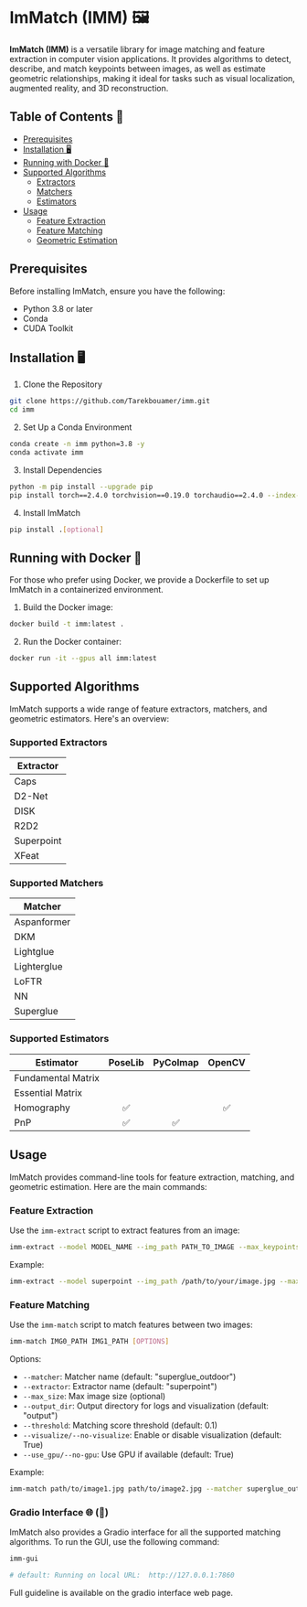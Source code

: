 # ImMatch (IMM) 🖼️

**ImMatch (IMM)** is a versatile library for image matching and feature extraction in computer vision applications. It provides algorithms to detect, describe, and match keypoints between images, as well as estimate geometric relationships, making it ideal for tasks such as visual localization, augmented reality, and 3D reconstruction.

## Table of Contents 📑

- [Prerequisites](#prerequisites)
- [Installation 🖥️](#installation-)
- [Running with Docker 🐳](#running-with-docker-)
- [Supported Algorithms](#supported-algorithms)
  - [Extractors](#supported-extractors)
  - [Matchers](#supported-matchers)
  - [Estimators](#supported-estimators)
- [Usage](#usage)
  - [Feature Extraction](#feature-extraction)
  - [Feature Matching](#feature-matching)
  - [Geometric Estimation](#geometric-estimation)
<!-- - [Additional Information](#additional-information)
- [Acknowledgements](#acknowledgements)
- [License](#license) -->

## Prerequisites

Before installing ImMatch, ensure you have the following:

- Python 3.8 or later
- Conda
- CUDA Toolkit

## Installation 🖥️

1. Clone the Repository

```bash
git clone https://github.com/Tarekbouamer/imm.git
cd imm
```

2. Set Up a Conda Environment

```bash
conda create -n imm python=3.8 -y
conda activate imm
```

3. Install Dependencies

```bash
python -m pip install --upgrade pip
pip install torch==2.4.0 torchvision==0.19.0 torchaudio==2.4.0 --index-url https://download.pytorch.org/whl/cu118
```

4. Install ImMatch

```bash
pip install .[optional]
```

## Running with Docker 🐳

For those who prefer using Docker, we provide a Dockerfile to set up ImMatch in a containerized environment.

1. Build the Docker image:

```bash
docker build -t imm:latest .
```

2. Run the Docker container:

```bash
docker run -it --gpus all imm:latest
```

## Supported Algorithms

<!-- TODO: add all supported algorithms -->
<!-- TODO: add naming conventions for the algorithms, and all variants -->
<!-- TODO: add link to the original papers -->
<!-- TODO: add type of each matcher and extractors  -->
<!-- TODO: add feature to save the results in a h5 file -->
<!-- TODO: align with visloc library -->

ImMatch supports a wide range of feature extractors, matchers, and geometric estimators. Here's an overview:

### Supported Extractors

| Extractor      |
|----------------|
| Caps           |
| D2-Net         |
| DISK           |
| R2D2           |
| Superpoint     |
| XFeat          |

### Supported Matchers

| Matcher      |
|--------------|
| Aspanformer  |
| DKM          |
| Lightglue    |
| Lighterglue  |
| LoFTR        |
| NN           |  
| Superglue    |

### Supported Estimators

| Estimator          | PoseLib          | PyColmap         | OpenCV           |
|--------------------|:----------------:|:----------------:|:----------------:|
| Fundamental Matrix |                  |                  |                  |
| Essential Matrix   |                  |                  |                  |
| Homography         |:white_check_mark:|                  |:white_check_mark:|
| PnP                |:white_check_mark:|:white_check_mark:|                  |

## Usage

ImMatch provides command-line tools for feature extraction, matching, and geometric estimation. Here are the main commands:

### Feature Extraction

Use the `imm-extract` script to extract features from an image:

```bash
imm-extract --model MODEL_NAME --img_path PATH_TO_IMAGE --max_keypoints MAX_KEYPOINTS
```

Example:

```bash
imm-extract --model superpoint --img_path /path/to/your/image.jpg --max_keypoints 1200
```

### Feature Matching

Use the `imm-match` script to match features between two images:

```bash
imm-match IMG0_PATH IMG1_PATH [OPTIONS]
```

Options:

- `--matcher`: Matcher name (default: "superglue_outdoor")
- `--extractor`: Extractor name (default: "superpoint")
- `--max_size`: Max image size (optional)
- `--output_dir`: Output directory for logs and visualization (default: "output")
- `--threshold`: Matching score threshold (default: 0.1)
- `--visualize/--no-visualize`: Enable or disable visualization (default: True)
- `--use_gpu/--no-gpu`: Use GPU if available (default: True)

Example:

```bash
imm-match path/to/image1.jpg path/to/image2.jpg --matcher superglue_outdoor --extractor superpoint --max_size 1000 --output_dir my_results --threshold 0.2 --visualize --use_gpu
```

### Gradio Interface 🌐 (:construction:)

ImMatch also provides a Gradio interface for all the supported matching algorithms. To run the GUI, use the following command:

```bash
imm-gui 

# default: Running on local URL:  http://127.0.0.1:7860
```

Full guideline is available on the gradio interface web page.
